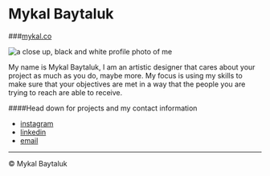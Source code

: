 # Mykal Baytaluk

###[mykal.co](https://mykal.co/portfolio)

![a close up, black and white profile photo of me](scan13.jpeg)

My name is Mykal Baytaluk, I am an artistic designer that cares about your project as much as you do, maybe more. My focus is using my skills to make sure that your objectives are met in a way that the people you are trying to reach are able to receive.

####Head down for projects and my contact information

- [instagram](https://www.instagram.com/mykal.co/)
- [linkedin](https://ca.linkedin.com/in/mykalbaytaluk)
- [email](mykalbaytaluk@gmail.com)

---

© Mykal Baytaluk

